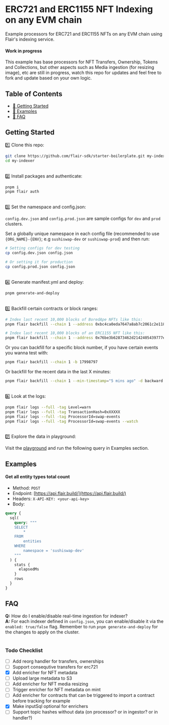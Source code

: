 # ERC721 and ERC1155 NFT Indexing on any EVM chain

Example processors for ERC721 and ERC1155 NFTs on any EVM chain using Flair's indexing service.

#### Work in progress

This example has base processors for NFT Transfers, Ownership, Tokens and Collections, but other aspects such as Media ingestion (for resizing image), etc are still in progress, watch this repo for updates and feel free to fork and update based on your own logic.

## Table of Contents

- [🏁 Getting Started](#getting-started)
- [💎 Examples](#examples)
- [🤔 FAQ](#faq)

## Getting Started

1️⃣ Clone this repo:

```bash
git clone https://github.com/flair-sdk/starter-boilerplate.git my-indexer
cd my-indexer
```

<br /> 
2️⃣ Install packages and authenticate:

```bash
pnpm i
pnpm flair auth
```

<br />
3️⃣ Set the namespace and config.json:

`config.dev.json` and `config.prod.json` are sample configs for `dev` and `prod` clusters.

Set a globally unique namespace in each config file (recommended to use `{ORG_NAME}-{ENV}`; e.g `sushiswap-dev` or `sushiswap-prod`) and then run:

```bash
# Setting configs for dev testing
cp config.dev.json config.json

# Or setting it for production
cp config.prod.json config.json
```

<br />
4️⃣ Generate manifest.yml and deploy:

```bash
pnpm generate-and-deploy
```

<br />
5️⃣ Backfill certain contracts or block ranges:

```bash
# Index last recent 10,000 blocks of BoredApe NFTs like this:
pnpm flair backfill --chain 1 --address 0xbc4ca0eda7647a8ab7c2061c2e118a18a936f13d -d backward --max-blocks 10000

# Index last recent 10,000 blocks of an ERC1155 NFT like this:
pnpm flair backfill --chain 1 --address 0x76be3b62873462d2142405439777e971754e8e77 -d backward --max-blocks 10000 
```

Or you can backfill for a specific block number, if you have certain events you wanna test with:

```bash
pnpm flair backfill --chain 1 -b 17998797
```

Or backfill for the recent data in the last X minutes:

```bash
pnpm flair backfill --chain 1 --min-timestamp="5 mins ago" -d backward
```

<br />
6️⃣ Look at the logs:

```bash
pnpm flair logs --full -tag Level=warn
pnpm flair logs --full -tag TransactionHash=0xXXXXX
pnpm flair logs --full -tag ProcessorId=swap-events
pnpm flair logs --full -tag ProcessorId=swap-events --watch
```

<br />
7️⃣ Explore the data in playground:

Visit the [playground](https://api.flair.build) and run the following query in Examples section.

## Examples

#### Get all entity types total count

- Method: `POST`
- Endpoint: [https://api.flair.build/](https://api.flair.build/)
- Headers: `X-API-KEY: <your-api-key>`
- Body:

```graphql
query {
  sql(
    query: """
    SELECT
        *
    FROM
        entities
    WHERE
        namespace = 'sushiswap-dev'
    """
  ) {
    stats {
      elapsedMs
    }
    rows
  }
}
```

## FAQ

**Q:** How do I enable/disable real-time ingestion for indexer? <br />
**A:** For each indexer defined in `config.json`, you can enable/disable it via the `enabled: true/false` flag. Remember to run `pnpm generate-and-deploy` for the changes to apply on the cluster. <br/><br />

### Todo Checklist

- [ ] Add reorg handler for transfers, ownerships
- [ ] Support consequtive transfers for erc721
- [X] Add enricher for NFT metadata
- [ ] Upload large metadata to S3
- [ ] Add enricher for NFT media resizing
- [ ] Trigger enricher for NFT metadata on mint
- [ ] Add enricher for contracts that can be triggered to import a contract before tracking for example
- [X] Make inputSql optional for enrichers
- [ ] Support topic hashes without data (on processor? or in ingestor? or in handler?)
